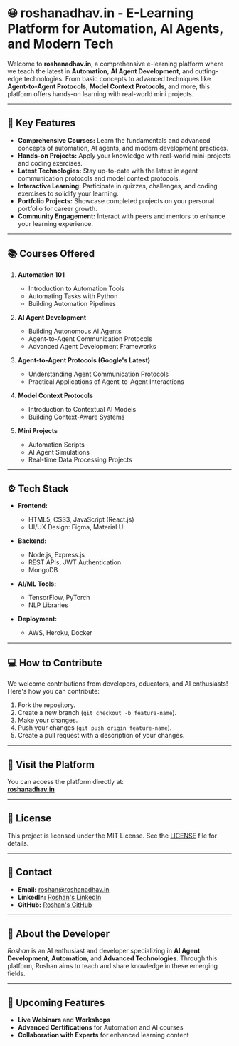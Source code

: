 # 🌐 **roshanadhav.in** - E-Learning Platform for Automation, AI Agents, and Modern Tech

Welcome to **roshanadhav.in**, a comprehensive e-learning platform where we teach the latest in **Automation**, **AI Agent Development**, and cutting-edge technologies. From basic concepts to advanced techniques like **Agent-to-Agent Protocols**, **Model Context Protocols**, and more, this platform offers hands-on learning with real-world mini projects.

---

## 🚀 **Key Features**

- **Comprehensive Courses:** Learn the fundamentals and advanced concepts of automation, AI agents, and modern development practices.
- **Hands-on Projects:** Apply your knowledge with real-world mini-projects and coding exercises.
- **Latest Technologies:** Stay up-to-date with the latest in agent communication protocols and model context protocols.
- **Interactive Learning:** Participate in quizzes, challenges, and coding exercises to solidify your learning.
- **Portfolio Projects:** Showcase completed projects on your personal portfolio for career growth.
- **Community Engagement:** Interact with peers and mentors to enhance your learning experience.

---

## 📚 **Courses Offered**

1. **Automation 101**
    - Introduction to Automation Tools
    - Automating Tasks with Python
    - Building Automation Pipelines

2. **AI Agent Development**
    - Building Autonomous AI Agents
    - Agent-to-Agent Communication Protocols
    - Advanced Agent Development Frameworks

3. **Agent-to-Agent Protocols (Google's Latest)**
    - Understanding Agent Communication Protocols
    - Practical Applications of Agent-to-Agent Interactions

4. **Model Context Protocols**
    - Introduction to Contextual AI Models
    - Building Context-Aware Systems

5. **Mini Projects**
    - Automation Scripts
    - AI Agent Simulations
    - Real-time Data Processing Projects

---

## ⚙️ **Tech Stack**

- **Frontend:**
  - HTML5, CSS3, JavaScript (React.js)
  - UI/UX Design: Figma, Material UI

- **Backend:**
  - Node.js, Express.js
  - REST APIs, JWT Authentication
  - MongoDB

- **AI/ML Tools:**
  - TensorFlow, PyTorch
  - NLP Libraries

- **Deployment:**
  - AWS, Heroku, Docker

---

## 💻 **How to Contribute**

We welcome contributions from developers, educators, and AI enthusiasts! Here's how you can contribute:

1. Fork the repository.
2. Create a new branch (`git checkout -b feature-name`).
3. Make your changes.
4. Push your changes (`git push origin feature-name`).
5. Create a pull request with a description of your changes.

---

## 🔗 **Visit the Platform**

You can access the platform directly at:  
[**roshanadhav.in**](https://www.roshanadhav.in)  

---

## 📝 **License**

This project is licensed under the MIT License. See the [LICENSE](LICENSE) file for details.

---

## 👥 **Contact**

- **Email:** roshan@roshanadhav.in
- **LinkedIn:** [Roshan's LinkedIn](https://www.linkedin.com/in/roshanadhav)
- **GitHub:** [Roshan's GitHub](https://github.com/roshanadhav)

---

## 🌟 **About the Developer**

*Roshan* is an AI enthusiast and developer specializing in **AI Agent Development**, **Automation**, and **Advanced Technologies**. Through this platform, Roshan aims to teach and share knowledge in these emerging fields.

---

## 📢 **Upcoming Features**

- **Live Webinars** and **Workshops**
- **Advanced Certifications** for Automation and AI courses
- **Collaboration with Experts** for enhanced learning content
